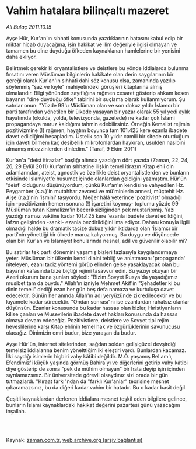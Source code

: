 # Vahim hatalara bilinçaltı mazeret

*Ali Bulaç 2011.10.15*

<td class="columnist-detail">
<p>Ayşe Hür, Kur'an'ın sıhhati konusunda yazdıklarının hatasını kabul edip bir miktar hicab duyacağına, işin hakikat ve ilim değeriyle ilgisi olmayan ve tamamen bu dine duyduğu öfkeden kaynaklanan hamlelerine bir yenisini daha ekliyor.</p>
<p>
<div id="haberMetinDiv">
<p>Belirtmek gerekir ki oryantalistlere ve deistlere bu yönde iddialarda bulunma fırsatını veren Müslüman bilginlerin hakikate olan derin saygılarının bir gereği olarak Kur'an'ın sıhhati dahi söz konusu olsa, zamanında yazılıp söylenmiş "şaz ve kıyle" mahiyetindeki görüşleri kitaplarına almış olmalarıdır. Bilgi yönünden zayıflığına rağmen cesaret gösterip ahkam kesen bayanın "dine duyduğu öfke" tabirini bir suçlama olarak kullanmıyorum. Şu satırlar onun: "Yüzde 99'u Müslüman olan ve son dokuz yıldır İslamcı bir parti tarafından yönetilen bir ülkede yaşayan bir yazar olarak 55 yıl yedi aylık hayatımda (okulda, yolda, televizyonda, gazetede) ne kadar çok İslami propagandaya maruz kaldığımı tahmin edebilirsiniz. Örneğin Kemalist rejimin pozitivizmine (!) rağmen, hayatım boyunca tam 101.425 kere ezanla ibadete davet edildiğimi hesapladım. Üstelik son 10 yıldır camili bir sitede oturduğum için daveti bilmem kaç desibellik mikrofonlardan haykıran, usulden nasibini almamış müezzinlerden dinledim." (Taraf, 9 Ekim 2011)
<p>Kur'an'a "deist itirazlar" başlığı altında yazdığım dört yazıda (Zaman, 22, 24, 26, 29 Eylül 2011) Kur'an'ın sıhhatine ilişkin temel itirazın Kitap ehli din adamlarından, ateist, agnostik ve özellikle deist oryantalistlerden ve bunların etkisinde İslamiyet'e husumet içinde olanlardan geldiğini yazmıştım. Hür'ün 'deist' olduğunu düşünüyordum, çünkü Kur'an'ın kendisine vahyedilen Hz. Peygamber (s.a.)'in mutahhar zevcesi ve mü'minlerin annesi, müçtehit Hz. Aişe (r.a.)'nin 'ismini' taşıyordu. Meğer hâlâ yeterince 'pozitivist' olmadığı için -pozitivizmin hemen sonuna (!) işaretini koymuş- toplumu yüzde 99 Müslüman tutan Kemalizm'in beceriksizliğinden pek mustaripmiş. Yazı yazdığı namaz vaktine kadar 101.425 kere 'ezanla ibadete davet edildiğini, lafzın gelişinden -sanki- ezanla bezdirildiğini ima ediyor. Dahası konuyla ilgili olmadığı halde bu dramatik tacize dokuz yıldır iktidarda olan 'İslamcı bir parti'nin yönettiği bir ülkede maruz kalıyormuş. Bu duygu ve düşüncede olan biri Kur'an ve İslamiyet konularında nesnel, adil ve güvenilir olabilir mi?
<p>Bu satırlar tek parti dönemini yaşamış bizleri fazlasıyla kaygılandırmaya yeter. Müslüman bir ülkenin kendi dinini tebliğ ve anlatmasını 'propaganda' niteleyen, ezanı taciz yöntemi görüp elinden gelse yasaklayacak olan bu bayanın kafasında bize biçtiği rejimi tasavvur edin. Bu yazıyı okuyan bir Azeri okurum bana şunları söyledi: "Bizim Sovyet Rusya'da yaşadığımız musibet tam da buydu." Allah'ın izniyle Mehmet Akif'in "Şehadetler ki bu dinin temeli" dediği ezan her gün beş defa namaza ve kurtuluşa davet edecektir. Günün her anında Allah'ın adı yeryüzünde zikredilecektir ve bu kıyamete kadar sürecektir. "Ondan sonrası"nı ise ezanlardan rahatsız olanlar düşünsün. Ezanlar konusunda bu kadar hassas olan bizler, Hıristiyanların kilise çanları ve Musevilerin ibadete davet hakları konusunda da hassas olmaya devam edeceğiz. Pozitivistlere, deistlere ve Sovyet tipi rejim heveslilerine karşı Kitap ehlinin temel hak ve özgürlüklerinin savunucusu olacağız. Dinimizin emri budur, bize yaraşan da budur.
<p>Ayşe Hür'ün, internet sitelerinden, sağdan soldan gelişigüzel devşirdiği temelsiz iddialarına benim yönelttiğim iki eleştiri vardı. Bunlardan kaçamaz. İlki saydığı isimlerin hiçbiri vahy kâtibi değildir. M.Ö. yaşamış Bel'am'ı, Efendimiz'i küçük yaşında görmüş Bahira'yı ve diğerlerini getirip vahy kâtibi diye gösterip de sonra "pek de mühim olmayan" bir hata deyip işin içinden sıyrılamazsınız. Bir üniversitede görevli olsaydınız sizi orada bir gün tutmazlardı. "Kıraat farkı"ndan da "farklı Kur'anlar" teorisine mesnet çıkaramazsınız, bu da diğeri kadar vahim bir hatadır. Bu o kadar basit değil.
<p>Çeşitli kaynaklardan derlenen iddialara mesnet teşkil eden bilgilere gelince, bunların İslami kaynaklardaki hakikat değerini pazartesi günü yazacağım inşallah.</p></p></p></p></p></div>
</p>


<p><br>
		 </br></p></td>

Kaynak: [zaman.com.tr](http://zaman.com.tr/yazar.do?yazino=1190745), [web.archive.org (arşiv bağlantısı)](http://web.archive.org/web/20111220032244/http://www.zaman.com.tr:80/yazar.do?yazino=1190745)
